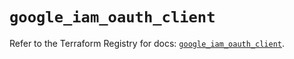 # `google_iam_oauth_client`

Refer to the Terraform Registry for docs: [`google_iam_oauth_client`](https://registry.terraform.io/providers/hashicorp/google-beta/6.49.1/docs/resources/google_iam_oauth_client).
